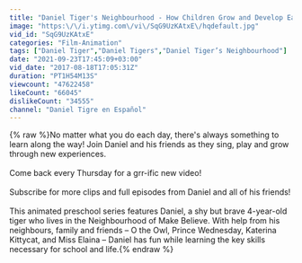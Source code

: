 ```yaml
---
title: "Daniel Tiger's Neighbourhood - How Children Grow and Develop Each Day (2 HOURS!)"
image: "https:\/\/i.ytimg.com\/vi\/SqG9UzKAtxE\/hqdefault.jpg"
vid_id: "SqG9UzKAtxE"
categories: "Film-Animation"
tags: ["Daniel Tiger","Daniel Tigers","Daniel Tiger’s Neighbourhood"]
date: "2021-09-23T17:45:09+03:00"
vid_date: "2017-08-18T17:05:31Z"
duration: "PT1H54M13S"
viewcount: "47622458"
likeCount: "66045"
dislikeCount: "34555"
channel: "Daniel Tigre en Español"
---
```

{% raw %}No matter what you do each day, there's always something to learn along the way! Join Daniel and his friends as they sing, play and grow through new experiences.<br /><br />Come back every Thursday for a grr-ific new video!<br /><br />Subscribe for more clips and full episodes from Daniel and all of his friends! <br /><br />This animated preschool series features Daniel, a shy but brave 4-year-old tiger who lives in the Neighbourhood of Make Believe. With help from his neighbours, family and friends – O the Owl, Prince Wednesday, Katerina Kittycat, and Miss Elaina – Daniel has fun while learning the key skills necessary for school and life.{% endraw %}
